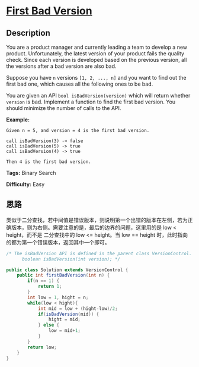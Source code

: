 # [First Bad Version][title]

## Description

You are a product manager and currently leading a team to develop a new product. Unfortunately, the latest version of your product fails the quality check. Since each version is developed based on the previous version, all the versions after a bad version are also bad.

Suppose you have `n` versions `[1, 2, ..., n]` and you want to find out the first bad one, which causes all the following ones to be bad.

You are given an API `bool isBadVersion(version)` which will return whether `version` is bad. Implement a function to find the first bad version. You should minimize the number of calls to the API.

**Example:**

```        
Given n = 5, and version = 4 is the first bad version.
    
call isBadVersion(3) -> false
call isBadVersion(5) -> true
call isBadVersion(4) -> true
    
Then 4 is the first bad version. 
```  

**Tags:** Binary Search

**Difficulty:** Easy

## 思路

类似于二分查找，若中间值是错误版本，则说明第一个出错的版本在左侧，若为正确版本，则为右侧。需要注意的是，最后的边界的问题，这里用的是 low < height，而不是 二分查找中的 low <= height。当 low == height 时，此时指向的都为第一个错误版本，返回其中一个即可。

``` java
/* The isBadVersion API is defined in the parent class VersionControl.
      boolean isBadVersion(int version); */

public class Solution extends VersionControl {
    public int firstBadVersion(int n) {
        if(n == 1) {
            return 1;
        }
        int low = 1, hight = n;
        while(low < hight){
            int mid = low + (hight-low)/2;
            if(isBadVersion(mid)) {
                hight = mid;
            } else {
                low = mid+1;
            }
        }
        return low;
    }
}
```

[title]: https://leetcode.com/problems/first-bad-version
